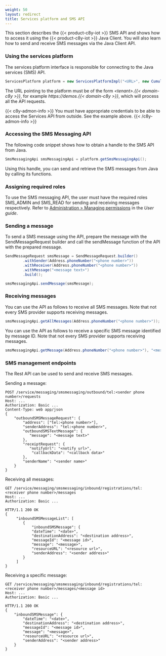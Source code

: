 ```yaml
---
weight: 50
layout: redirect
title: Services platform and SMS API
---
```


This section describes the {{< product-c8y-iot >}} SMS API and shows how to access it using the {{< product-c8y-iot >}} Java Client. You will also learn how to send and receive SMS messages via the Java Client API.

### Using the services platform

The services platform interface is responsible for connecting to the Java services (SMS) API.

```java
ServicesPlatform platform = new ServicesPlatformImpl("<URL>", new CumulocityCredentials("<tenant>", "<user>", "<password>", "<application key>"));
```

The URL pointing to the platform must be of the form *&lt;tenant>.{{< domain-c8y >}}*, for example *https://demos.{{< domain-c8y >}}*, which will process all the API requests.

{{< c8y-admon-info >}}
You must have appropriate credentials to be able to access the Services API from outside. See the example above.
{{< /c8y-admon-info >}}

### Accessing the SMS Messaging API

The following code snippet shows how to obtain a handle to the SMS API from Java.

```java
SmsMessagingApi smsMessagingApi = platform.getSmsMessagingApi();
```

Using this handle, you can send and retrieve the SMS messages from Java by calling its functions.

### Assigning required roles

To use the SMS messaging API, the user must have the required roles SMS_ADMIN and SMS_READ for sending and receiving messages respectively.
Refer to [Administration > Managing permissions](/users-guide/administration#managing-permissions) in the *User guide*.

### Sending a message

To send a SMS message using the API, prepare the message with the SendMessageRequest builder and call the sendMessage function of the API with the prepared message.

```java
SendMessageRequest smsMessage = SendMessageRequest.builder()
        .withSender(Address.phoneNumber("<phone number>"))
        .withReceiver(Address.phoneNumber("<phone number>"))
        .withMessage("<message text>")
        .build();

smsMessagingApi.sendMessage(smsMessage);
```

### Receiving messages

You can use the API as follows to receive all SMS messages. Note that not every SMS provider supports receiving messages.

```java
smsMessagingApi.getAllMessages(Address.phoneNumber("<phone number>"));
```

You can use the API as follows to receive a specific SMS message identified by message ID. Note that not every SMS provider supports receiving messages.

```java
smsMessagingApi.getMessage(Address.phoneNumber("<phone number>"), "<message id>");
```

### SMS management endpoints

The Rest API can be used to send and receive SMS messages.

Sending a message:

```http
POST /service/messaging/smsmessaging/outbound/tel:<sender phone number>/requests
Host: ...
Authorization: Basic ...
Content-Type: web app/json
{
    "outboundSMSMessageRequest": {
        "address": ["tel:<phone number>"],
        "senderAddress": "tel:<phone number>",
        "outboundSMSTextMessage": {
  	       "message": "<message text>"
        },
        "receiptRequest": {
  	       "notifyUrl": "<notify url>",
  	        "callbackData": "<callback data>"
        },
        "senderName": "<sender name>"
    }
}
```

Receiving all messages:

```http
GET /service/messaging/smsmessaging/inbound/registrations/tel:<receiver phone number>/messages
Host: ...
Authorization: Basic ...

HTTP/1.1 200 OK
{
     "inboundSMSMessageList": [
        {
            "inboundSMSMessage": {
            "dateTime": "<date>",
            "destinationAddress": "<destination address>",
            "messageId": "<message id>",
            "message": "<message>",
            "resourceURL": "<resource url>",
            "senderAddress": "<sender address>"
        }
     ]
}
```

Receiving a specific message:

```http
GET /service/messaging/smsmessaging/inbound/registrations/tel:<receiver phone number>/messages/<message id>
Host: ...
Authorization: Basic ...

HTTP/1.1 200 OK
{
    "inboundSMSMessage": {
        "dateTime": "<date>",
        "destinationAddress": "<destination address>",
        "messageId": "<message id>",
        "message": "<message>",
        "resourceURL": "<resource url>",
        "senderAddress": "<sender address>"
    }
}
```
